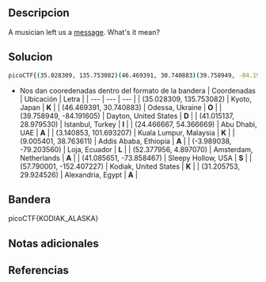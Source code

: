 ## Descripcion

A musician left us a [message](https://jupiter.challenges.picoctf.org/static/d5570d48262dbba2a31f2a940409ad9d/message.txt). What's it mean?


## Solucion


``` bash 
picoCTF{(35.028309, 135.753082)(46.469391, 30.740883)(39.758949, -84.191605)(41.015137, 28.979530)(24.466667, 54.366669)(3.140853, 101.693207)_(9.005401, 38.763611)(-3.989038, -79.203560)(52.377956, 4.897070)(41.085651, -73.858467)(57.790001, -152.407227)(31.205753, 29.924526)} 
```

* Nos dan cooredenadas dentro del formato de la bandera 
| Coordenadas | Ubicación | Letra |
| --- | --- | --- |
| (35.028309, 135.753082) | Kyoto, Japan | **K** |
| (46.469391, 30.740883) | Odessa, Ukraine | **O** |
| (39.758949, -84.191605) | Dayton, United States | **D** |
| (41.015137, 28.979530) | Istanbul, Turkey | **I** |
| (24.466667, 54.366669) | Abu Dhabi, UAE | **A** |
| (3.140853, 101.693207) | Kuala Lumpur, Malaysia | **K** |
| (9.005401, 38.763611) | Addis Ababa, Ethiopia | **A** |
| (-3.989038, -79.203560) | Loja, Ecuador | **L** |
| (52.377956, 4.897070) | Amsterdam, Netherlands | **A** |
| (41.085651, -73.858467) | Sleepy Hollow, USA | **S** |
| (57.790001, -152.407227) | Kodiak, United States | **K** |
| (31.205753, 29.924526) | Alexandria, Egypt | **A** |

## Bandera
picoCTF{KODIAK_ALASKA}

## Notas adicionales


## Referencias